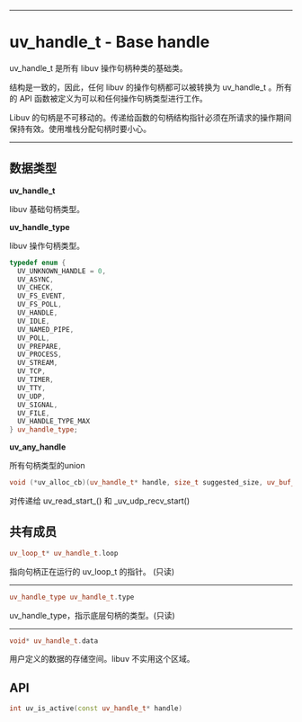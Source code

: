 
---

# uv\_handle\_t - Base handle

uv\_handle\_t 是所有 libuv 操作句柄种类的基础类。

结构是一致的，因此，任何 libuv  的操作句柄都可以被转换为 uv\_handle\_t 。所有的 API 函数被定义为可以和任何操作句柄类型进行工作。

Libuv 的句柄是不可移动的。传递给函数的句柄结构指针必须在所请求的操作期间保持有效。使用堆栈分配句柄时要小心。

---

## 数据类型

**uv\_handle\_t**

libuv 基础句柄类型。

**uv\_handle\_type**

libuv 操作句柄类型。

```cpp
typedef enum {
  UV_UNKNOWN_HANDLE = 0,
  UV_ASYNC,
  UV_CHECK,
  UV_FS_EVENT,
  UV_FS_POLL,
  UV_HANDLE,
  UV_IDLE,
  UV_NAMED_PIPE,
  UV_POLL,
  UV_PREPARE,
  UV_PROCESS,
  UV_STREAM,
  UV_TCP,
  UV_TIMER,
  UV_TTY,
  UV_UDP,
  UV_SIGNAL,
  UV_FILE,
  UV_HANDLE_TYPE_MAX
} uv_handle_type;
```

**uv\_any\_handle**

所有句柄类型的union

```cpp
void (*uv_alloc_cb)(uv_handle_t* handle, size_t suggested_size, uv_buf_t* buf)
```

对传递给 uv\_read\_start\_\(\) 和 \_uv\_udp\_recv\_start\(\)

## 共有成员

```cpp
uv_loop_t* uv_handle_t.loop
```

指向句柄正在运行的 uv\_loop\_t 的指针。 \(只读\)

---

```cpp
uv_handle_type uv_handle_t.type
```

uv\_handle\_type，指示底层句柄的类型。\(只读\)

---

```cpp
void* uv_handle_t.data
```

用户定义的数据的存储空间。libuv 不实用这个区域。

## API

```cpp
int uv_is_active(const uv_handle_t* handle)
```



